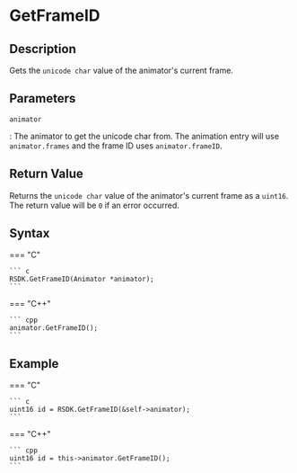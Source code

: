 # GetFrameID

## Description
Gets the `unicode char` value of the animator's current frame.

## Parameters
`animator`

:   The animator to get the unicode char from. The animation entry will use `animator.frames` and the frame ID uses `animator.frameID`.

## Return Value
Returns the `unicode char` value of the animator's current frame as a `uint16`. The return value will be `0` if an error occurred.

## Syntax
=== "C"

	``` c
	RSDK.GetFrameID(Animator *animator);
	```

=== "C++"

	``` cpp
	animator.GetFrameID();
	```

## Example
=== "C"

	``` c
	uint16 id = RSDK.GetFrameID(&self->animator);
	```

=== "C++"

	``` cpp
	uint16 id = this->animator.GetFrameID();
	```